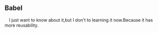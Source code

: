 ## Babel

&emsp;I just want to know about it,but I don't to learning it now.Because it has more reusability.